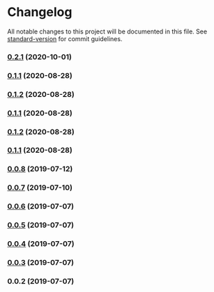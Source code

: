 # Changelog

All notable changes to this project will be documented in this file. See [standard-version](https://github.com/conventional-changelog/standard-version) for commit guidelines.

### [0.2.1](https://github.com/funkel1989/nuxt-auth0-spa/compare/v0.1.1...v0.2.1) (2020-10-01)

### [0.1.1](https://github.com/alanprivet/nuxt-auth0-spa/compare/v0.1.0...v0.1.1) (2020-08-28)

### [0.1.2](https://github.com/alanprivet/nuxt-auth0-spa/compare/v0.1.0...v0.1.2) (2020-08-28)

### [0.1.1](https://github.com/alanprivet/nuxt-auth0-spa/compare/v0.1.2...v0.1.1) (2020-08-28)

### [0.1.2](https://github.com/alanprivet/nuxt-auth0-spa/compare/v0.1.1...v0.1.2) (2020-08-28)

### [0.1.1](https://github.com/alanprivet/nuxt-auth0-spa/compare/v0.0.8...v0.1.1) (2020-08-28)

### [0.0.8](https://github.com/corocn/auth0-spa-module/compare/v0.0.7...v0.0.8) (2019-07-12)



### [0.0.7](https://github.com/corocn/auth0-spa-module/compare/v0.0.6...v0.0.7) (2019-07-10)



### [0.0.6](https://github.com/corocn/auth0-spa-module/compare/v0.0.5...v0.0.6) (2019-07-07)



### [0.0.5](https://github.com/corocn/auth0-spa-module/compare/v0.0.4...v0.0.5) (2019-07-07)



### [0.0.4](https://github.com/corocn/auth0-spa-module/compare/v0.0.3...v0.0.4) (2019-07-07)



### [0.0.3](https://github.com/corocn/auth0-spa-module/compare/v0.0.2...v0.0.3) (2019-07-07)



### 0.0.2 (2019-07-07)
